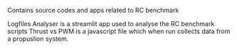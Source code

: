 Contains source codes and apps related to RC benchmark

Logfiles Analyser is a streamlit app used to analyse the RC benchmark scripts Thrust vs PWM is a javascript file which when run collects data from a propuslion system.